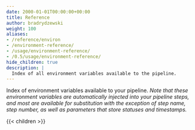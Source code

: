 ```yaml
---
date: 2000-01-01T00:00:00+00:00
title: Reference
author: bradrydzewski
weight: 100
aliases:
- /reference/environ
- /environment-reference/
- /usage/environment-reference/
- /0.5/usage/environment-reference/
hide_children: true
description: |
  Index of all environment variables available to the pipeline.
---
```


Index of environment variables available to your pipeline. _Note that these environment variables are automatically injected into your pipeline steps, and most are available for substitution with the exception of step name, step number, as well as parameters that store statuses and timestamps._

{{< children >}}
